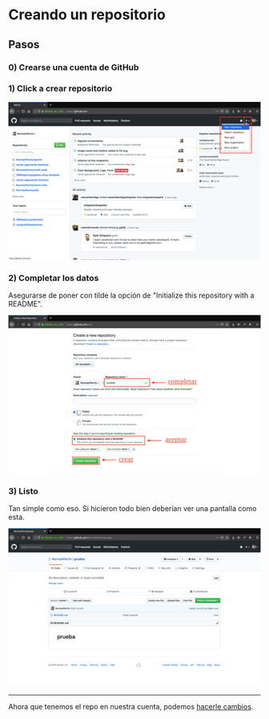 # Creando un repositorio

## Pasos

### 0) Crearse una cuenta de GitHub

### 1) Click a crear repositorio

![Creando repositorio en GitHub](/recursos/creandose-repositorio.png)

### 2) Completar los datos

Asegurarse de poner con tilde la opción de "Initialize this repository with a README".

![Creación repositorio en GitHub con datos completos](/recursos/creacion-datos-completos.png)

### 3) Listo

Tan simple como eso. Si hicieron todo bien deberían ver una pantalla como esta.

![Repositorio creado en GitHub](/recursos/repositorio-creado.png)

---

Ahora que tenemos el repo en nuestra cuenta, podemos [hacerle cambios](/guias/4_haciendo-cambios.md).
